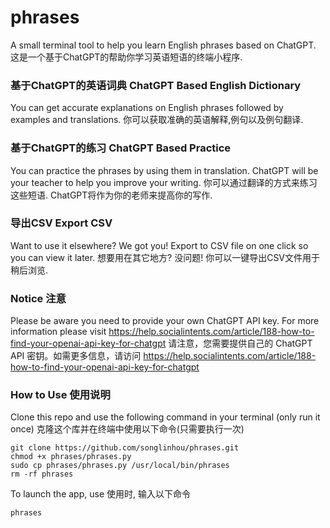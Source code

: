 # phrases
A small terminal tool to help you learn English phrases based on ChatGPT.
这是一个基于ChatGPT的帮助你学习英语短语的终端小程序.

### 基于ChatGPT的英语词典 ChatGPT Based English Dictionary
You can get accurate explanations on English phrases followed by examples and translations.
你可以获取准确的英语解释,例句以及例句翻译.

### 基于ChatGPT的练习 ChatGPT Based Practice
You can practice the phrases by using them in translation. ChatGPT will be your teacher to help you improve your writing.
你可以通过翻译的方式来练习这些短语. ChatGPT将作为你的老师来提高你的写作.

### 导出CSV Export CSV
Want to use it elsewhere? We got you! Export to CSV file on one click so you can view it later.
想要用在其它地方? 没问题! 你可以一键导出CSV文件用于稍后浏览.

### Notice 注意
Please be aware you need to provide your own ChatGPT API key. For more information please visit https://help.socialintents.com/article/188-how-to-find-your-openai-api-key-for-chatgpt
请注意，您需要提供自己的 ChatGPT API 密钥。如需更多信息，请访问 https://help.socialintents.com/article/188-how-to-find-your-openai-api-key-for-chatgpt

### How to Use 使用说明
Clone this repo and use the following command in your terminal (only run it once)
克隆这个库并在终端中使用以下命令(只需要执行一次)

```
git clone https://github.com/songlinhou/phrases.git
chmod +x phrases/phrases.py
sudo cp phrases/phrases.py /usr/local/bin/phrases
rm -rf phrases
```
To launch the app, use
使用时, 输入以下命令
```
phrases
```
